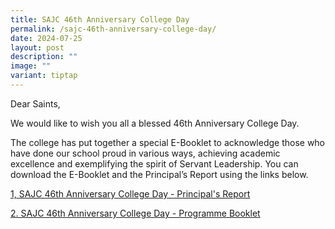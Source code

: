 ```yaml
---
title: SAJC 46th Anniversary College Day
permalink: /sajc-46th-anniversary-college-day/
date: 2024-07-25
layout: post
description: ""
image: ""
variant: tiptap
---
```

<p>Dear Saints,</p>
<p>We would like to wish you all a blessed 46th Anniversary College Day.</p>
<p></p>
<p>The college has put together a special E-Booklet to acknowledge those
who have done our school proud in various ways, achieving academic excellence
and exemplifying the spirit of Servant Leadership. You can download the
E-Booklet and the Principal’s Report using the links below.</p>
<p></p>
<p><a href="/files/2024/2024   College Day/College_Day_Principal_s_Report_2024.pdf" rel="noopener noreferrer nofollow" target="_blank">1, SAJC 46th Anniversary College Day - Principal's Report</a>
</p>
<p><a href="https://drive.google.com/file/d/1W3NmhRfaHZKDteyYaXVaaP2OlmgwUAU7/view?usp=drive_link" rel="noopener noreferrer nofollow" target="_blank">2. SAJC 46th Anniversary College Day - Programme Booklet</a>
</p>